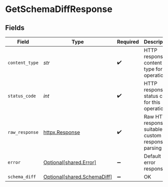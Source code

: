 # GetSchemaDiffResponse


## Fields

| Field                                                            | Type                                                             | Required                                                         | Description                                                      |
| ---------------------------------------------------------------- | ---------------------------------------------------------------- | ---------------------------------------------------------------- | ---------------------------------------------------------------- |
| `content_type`                                                   | *str*                                                            | :heavy_check_mark:                                               | HTTP response content type for this operation                    |
| `status_code`                                                    | *int*                                                            | :heavy_check_mark:                                               | HTTP response status code for this operation                     |
| `raw_response`                                                   | [httpx.Response](https://www.python-httpx.org/api/#response)     | :heavy_check_mark:                                               | Raw HTTP response; suitable for custom response parsing          |
| `error`                                                          | [Optional[shared.Error]](../../models/shared/error.md)           | :heavy_minus_sign:                                               | Default error response                                           |
| `schema_diff`                                                    | [Optional[shared.SchemaDiff]](../../models/shared/schemadiff.md) | :heavy_minus_sign:                                               | OK                                                               |